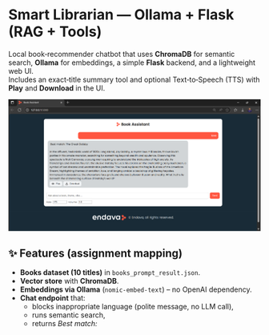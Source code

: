# Smart Librarian — Ollama + Flask (RAG + Tools)

Local book‑recommender chatbot that uses **ChromaDB** for semantic search, **Ollama** for embeddings, a simple **Flask** backend, and a lightweight web UI.  
Includes an exact‑title summary tool and optional Text‑to‑Speech (TTS) with **Play** and **Download** in the UI.


![Book Assistant UI](static/screenshot.png)


## ✨ Features (assignment mapping)

- **Books dataset (10 titles)** in `books_prompt_result.json`.
- **Vector store** with **ChromaDB**.
- **Embeddings via Ollama** (`nomic-embed-text`) – no OpenAI dependency.
- **Chat endpoint** that:
  - blocks inappropriate language (polite message, no LLM call),
  - runs semantic search,
  - returns *Best match: <title>* plus the **full summary** from local JSON.
- **Tool: `get_summary_by_title(title)`** — exact, case-insensitive title lookup.
- **Text‑to‑Speech (optional)** — `/tts` returns WAV audio; UI exposes **Play** / **Download** buttons.
- **Frontend** — clean Flask template (`templates/chat.html`) served at `/` (chat style similar to ChatGPT).


## 🧱 Project structure

```
project/
├─ app.py                   # Flask API + RAG + TTS + exact‑title tool (run this)
├─ templates/
│  └─ chat.html             # Web UI (chat + Play/Download + footer)
├─ static/                  # Icons / images (favicon, logo, optional svg)
│  ├─ endava_symbol_RGB.png
│  ├─ endava_logo_pos_RGB.png (or _neg_)
│  ├─ send.svg, audio.svg   (optional)
├─ books_prompt_result.json # 10+ books with titles & summaries
├─ bad_words.json           # curated list used by the polite language filter
|─ snippets/
|  ├─ ollama.py             # (optional) CLI demo for embeddings/TTS (openAI key didn't work)
|  └─ openAPI.py            # (reference) earlier OpenAI-based attempt 
```


## 💻 Prerequisites

- Python **3.10+**
- **Ollama** installed and running (`ollama serve` usually starts the daemon)
- Pull the embedding model once:
  ```bash
  ollama pull nomic-embed-text
  ```
- Python dependencies:
  ```bash
  pip install flask flask-cors chromadb requests pyttsx3
  ```
  > On Linux you may also need: `sudo apt-get install espeak-ng libespeak-ng1` for TTS.


## 🚀 Run

1. Start the backend:
   ```bash
   python app.py
   ```
   - Loads `books_prompt_result.json`
   - Embeds with Ollama (`nomic-embed-text`)
   - Indexes in ChromaDB and serves the UI at **http://127.0.0.1:5000/**

2. Open your browser at **http://127.0.0.1:5000/**
   - Type queries like *“friendship and magic”*, *“war”*, *“dystopia”*.
   - After a recommendation appears, use **Play** to listen or **Download** to save the audio.


## 🔌 API endpoints (quick test)

- `POST /chat`
  ```json
  { "message": "friendship and magic" }
  ```
  → `{ "reply": "Best match: …\n\n<full summary>" }`

- `GET /summary?title=1984`
  → `{ "title": "1984", "summary": "…" }` (404 if not found)

- `POST /search`
  ```json
  { "query": "war", "k": 3 }
  ```
  → `{ "results": [ { "title": "...", "score": 123.4, "summary_snippet": "…" } ] }`

- `POST /tts`
  ```json
  { "text": "Hello", "rate": 175, "volume": 1.0 }
  ```
  → WAV audio stream


## ⚙️ Configuration

- **Ollama host:** set env var `OLLAMA_HOST` (default `http://localhost:11434`).
- **Bad words list:** edit `bad_words.json` (curated list of strings).
- **Add books:** append items to `books_prompt_result.json` with `"title"` and `"summary"` then restart.
- **Branding:** favicon/logo are in `static/`; footer markup is in `templates/chat.html`.


## 🆘 Troubleshooting

- **`{ "models": [] }` or connection error**  
  Ensure Ollama is running and model is pulled: `ollama serve` + `ollama pull nomic-embed-text`.

- **TTS error (HTTP 500 / “TTS not available”)**  
  Install TTS deps: `pip install pyttsx3`. On Linux: `sudo apt-get install espeak-ng libespeak-ng1`.

- **Static files 404 (icons/fonts)**  
  Assets must live under `static/` and be referenced via `url_for('static', filename='…')` in the template.


## 📄 License / Notes

Educational demo for the “Smart Librarian – RAG + Tools” assignment.  
Book summaries are short educational descriptions; rights remain with their authors/publishers.

---

**Author:** Olaru Ariana-Casandra
**Tech:** Flask • ChromaDB • Ollama (`nomic-embed-text`) • pyttsx3
